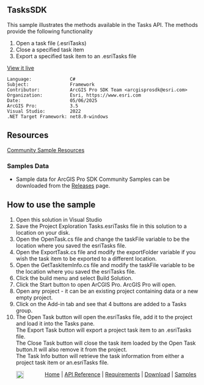 ## TasksSDK

<!-- TODO: Write a brief abstract explaining this sample -->
This sample illustrates the methods available in the Tasks API.  The methods provide the following functionality  
  
1. Open a task file (.esriTasks)  
2. Close a specified task item  
3. Export a specified task item to an .esriTasks file  
  


<a href="https://pro.arcgis.com/en/pro-app/sdk/" target="_blank">View it live</a>

<!-- TODO: Fill this section below with metadata about this sample-->
```
Language:              C#
Subject:               Framework
Contributor:           ArcGIS Pro SDK Team <arcgisprosdk@esri.com>
Organization:          Esri, https://www.esri.com
Date:                  05/06/2025
ArcGIS Pro:            3.5
Visual Studio:         2022
.NET Target Framework: net8.0-windows
```

## Resources

[Community Sample Resources](https://github.com/Esri/arcgis-pro-sdk-community-samples#resources)

### Samples Data

* Sample data for ArcGIS Pro SDK Community Samples can be downloaded from the [Releases](https://github.com/Esri/arcgis-pro-sdk-community-samples/releases) page.  

## How to use the sample
<!-- TODO: Explain how this sample can be used. To use images in this section, create the image file in your sample project's screenshots folder. Use relative url to link to this image using this syntax: ![My sample Image](FacePage/SampleImage.png) -->
1. Open this solution in Visual Studio
2. Save the Project Exploration Tasks.esriTasks file in this solution to a location on your disk.  
3. Open the OpenTask.cs file and change the taskFile variable to be the location where you saved the esriTasks file.  
4. Open the ExportTask.cs file and modify the exportFolder variable if you wish the task item to be exported to a different location.    
5. Open the GetTaskItemInfo.cs file and modify the taskFile variable to be the location where you saved the esriTasks file.  
6. Click the build menu and select Build Solution.    
7. Click the Start button to open ArCGIS Pro.  ArcGIS Pro will open.    
8. Open any project - it can be an existing project containing data or a new empty project.  
9. Click on the Add-in tab and see that 4 buttons are added to a Tasks group.  
10. The Open Task button will open the.esriTasks file, add it to the project and load it into the Tasks pane.     
The Export Task button will export a project task item to an .esriTasks file.    
The Close Task button will close the task item loaded by the Open Task button.It will also remove it from the project.      
The Task Info button will retrieve the task information from either a project task item or an.esriTasks file.  
  

<!-- End -->

&nbsp;&nbsp;&nbsp;&nbsp;&nbsp;&nbsp;<img src="https://esri.github.io/arcgis-pro-sdk/images/ArcGISPro.png"  alt="ArcGIS Pro SDK for Microsoft .NET Framework" height = "20" width = "20" align="top"  >
&nbsp;&nbsp;&nbsp;&nbsp;&nbsp;&nbsp;&nbsp;&nbsp;&nbsp;&nbsp;&nbsp;&nbsp;
[Home](https://github.com/Esri/arcgis-pro-sdk/wiki) | <a href="https://pro.arcgis.com/en/pro-app/latest/sdk/api-reference" target="_blank">API Reference</a> | [Requirements](https://github.com/Esri/arcgis-pro-sdk/wiki#requirements) | [Download](https://github.com/Esri/arcgis-pro-sdk/wiki#installing-arcgis-pro-sdk-for-net) | <a href="https://github.com/esri/arcgis-pro-sdk-community-samples" target="_blank">Samples</a>
